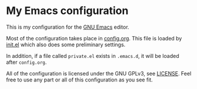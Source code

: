 # My Emacs configuration
This is my configuration for the [GNU Emacs](https://www.gnu.org/software/emacs/) editor.

Most of the configuration takes place in [config.org](https://github.com/pille1842/dotemacs/blob/master/config.org). This file is loaded by [init.el](https://github.com/pille1842/dotemacs/blob/master/init.el) which also does some preliminary settings.

In addition, if a file called `private.el` exists in `.emacs.d`, it will be loaded after `config.org`.

All of the configuration is licensed under the GNU GPLv3, see [LICENSE](https://github.com/pille1842/dotemacs/blob/master/LICENSE). Feel free to use any part or all of this configuration as you see fit.
